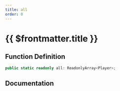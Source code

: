 ```yaml
---
title: all
order: 0
---
```


# {{ $frontmatter.title }}

## Function Definition

```ts
public static readonly all: ReadonlyArray<Player>;
```

## Documentation

<!--@include: ./parts/all.md-->
